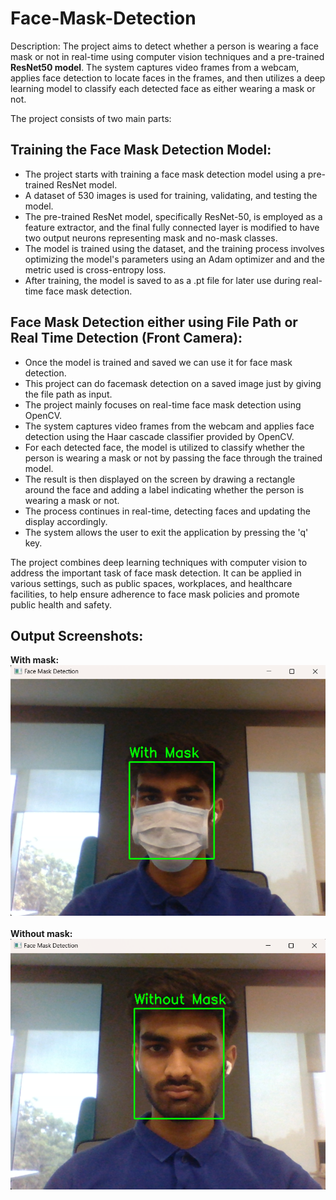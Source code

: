 # Face-Mask-Detection

Description:
The project aims to detect whether a person is wearing a face mask or not in real-time using computer vision techniques and a pre-trained **ResNet50 model**. The system captures video frames from a webcam, applies face detection to locate faces in the frames, and then utilizes a deep learning model to classify each detected face as either wearing a mask or not.

The project consists of two main parts:

## Training the Face Mask Detection Model:
   - The project starts with training a face mask detection model using a pre-trained ResNet model.
   - A dataset of 530 images is used for training, validating, and testing the model.
   - The pre-trained ResNet model, specifically ResNet-50, is employed as a feature extractor, and the final fully connected layer is modified to have two output neurons representing mask and no-mask classes.
   - The model is trained using the dataset, and the training process involves optimizing the model's parameters using an Adam optimizer and and the metric used is cross-entropy loss.
   - After training, the model is saved to as a .pt file for later use during real-time face mask detection.

## Face Mask Detection either using File Path or Real Time Detection (Front Camera):
   - Once the model is trained and saved we can use it for face mask detection.
   - This project can do facemask detection on a saved image just by giving the file path as input.
   - The project mainly focuses on real-time face mask detection using OpenCV.
   - The system captures video frames from the webcam and applies face detection using the Haar cascade classifier provided by OpenCV.
   - For each detected face, the model is utilized to classify whether the person is wearing a mask or not by passing the face through the trained model.
   - The result is then displayed on the screen by drawing a rectangle around the face and adding a label indicating whether the person is wearing a mask or not.
   - The process continues in real-time, detecting faces and updating the display accordingly.
   - The system allows the user to exit the application by pressing the 'q' key.

The project combines deep learning techniques with computer vision to address the important task of face mask detection. It can be applied in various settings, such as public spaces, workplaces, and healthcare facilities, to help ensure adherence to face mask policies and promote public health and safety.

## Output Screenshots:

**With mask:** <br>
![alt text](https://github.com/raghavan93513/Face-Mask-Detection/blob/main/SampleImages/Screenshot2.png)
<br> <br>
**Without mask:** <br>
![alt text](https://github.com/raghavan93513/Face-Mask-Detection/blob/main/SampleImages/Screenshot1.png)
